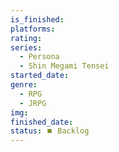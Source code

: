 ```yaml
---
is_finished:
platforms:
rating:
series:
  - Persona
  - Shin Megami Tensei
started_date:
genre:
  - RPG
  - JRPG
img:
finished_date:
status: ⏹️ Backlog
---
```

